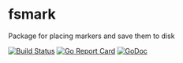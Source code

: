 # fsmark

Package for placing markers and save them to disk

[![Build Status](https://travis-ci.org/vasilyukvasiliy/fsmark.svg?branch=master)](https://travis-ci.org/vasilyukvasiliy/fsmark)
[![Go Report Card](https://goreportcard.com/badge/github.com/vasilyukvasiliy/fsmark)](https://goreportcard.com/report/github.com/vasilyukvasiliy/fsmark)
[![GoDoc](https://godoc.org/github.com/vasilyukvasiliy/fsmark?status.svg)](https://godoc.org/github.com/vasilyukvasiliy/fsmark)